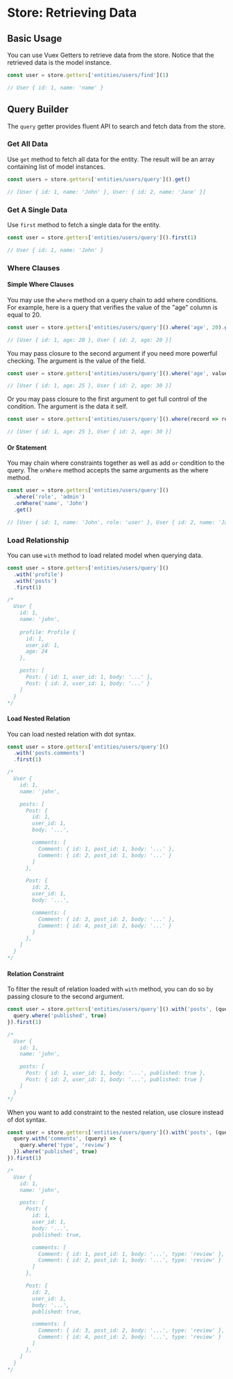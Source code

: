 # Store: Retrieving Data

## Basic Usage

You can use Vuex Getters to retrieve data from the store. Notice that the retrieved data is the model instance.

```js
const user = store.getters['entities/users/find'](1)

// User { id: 1, name: 'name' }
```

## Query Builder

The `query` getter provides fluent API to search and fetch data from the store.

### Get All Data

Use `get` method to fetch all data for the entity. The result will be an array containing list of model instances.

```js
const users = store.getters['entities/users/query']().get()

// [User { id: 1, name: 'John' }, User: { id: 2, name: 'Jane' }]
```

### Get A Single Data

Use `first` method to fetch a single data for the entity.

```js
const user = store.getters['entities/users/query']().first(1)

// User { id: 1, name: 'John' }
```

### Where Clauses

#### Simple Where Clauses

You may use the `where` method on a query chain to add where conditions. For example, here is a query that verifies the value of the "age" column is equal to 20.

```js
const user = store.getters['entities/users/query']().where('age', 20).get()

// [User { id: 1, age: 20 }, User { id: 2, age: 20 }]
```

You may pass closure to the second argument if you need more powerful checking. The argument is the value of the field.

```js
const user = store.getters['entities/users/query']().where('age', value => value > 20).get()

// [User { id: 1, age: 25 }, User { id: 2, age: 30 }]
```

Or you may pass closure to the first argument to get full control of the condition. The argument is the data it self.

```js
const user = store.getters['entities/users/query']().where(record => record.age > 20).get()

// [User { id: 1, age: 25 }, User { id: 2, age: 30 }]
```

#### Or Statement

You may chain where constraints together as well as add `or` condition to the query. The `orWhere` method accepts the same arguments as the where method.

```js
const user = store.getters['entities/users/query']()
  .where('role', 'admin')
  .orWhere('name', 'John')
  .get()

// [User { id: 1, name: 'John', role: 'user' }, User { id: 2, name: 'Jane', role: 'admin' }]
```

### Load Relationship

You can use `with` method to load related model when querying data.

```js
const user = store.getters['entities/users/query']()
  .with('profile')
  .with('posts')
  .first(1)

/*
  User {
    id: 1,
    name: 'john',
    
    profile: Profile {
      id: 1,
      user_id: 1,
      age: 24
    },

    posts: [
      Post: { id: 1, user_id: 1, body: '...' },
      Post: { id: 2, user_id: 1, body: '...' }
    ]
  }
*/
```

#### Load Nested Relation

You can load nested relation with dot syntax.

```js
const user = store.getters['entities/users/query']()
  .with('posts.comments')
  .first(1)

/*
  User {
    id: 1,
    name: 'john',

    posts: [
      Post: {
        id: 1,
        user_id: 1,
        body: '...',

        comments: [
          Comment: { id: 1, post_id: 1, body: '...' },
          Comment: { id: 2, post_id: 1, body: '...' }
        ]
      },

      Post: {
        id: 2,
        user_id: 1,
        body: '...',

        comments: [
          Comment: { id: 3, post_id: 2, body: '...' },
          Comment: { id: 4, post_id: 2, body: '...' }
        ]
      },
    ]
  }
*/
```

#### Relation Constraint

To filter the result of relation loaded with `with` method, you can do so by passing closure to the second argument.

```js
const user = store.getters['entities/users/query']().with('posts', (query) => {
  query.where('published', true)
}).first(1)

/*
  User {
    id: 1,
    name: 'john',

    posts: [
      Post: { id: 1, user_id: 1, body: '...', published: true },
      Post: { id: 2, user_id: 1, body: '...', published: true }
    ]
  }
*/
```

When you want to add constraint to the nested relation, use closure instead of dot syntax.

```js
const user = store.getters['entities/users/query']().with('posts', (query) => {
  query.with('comments', (query) => {
    query.where('type', 'review')
  }).where('published', true)
}).first(1)

/*
  User {
    id: 1,
    name: 'john',

    posts: [
      Post: {
        id: 1,
        user_id: 1,
        body: '...',
        published: true,

        comments: [
          Comment: { id: 1, post_id: 1, body: '...', type: 'review' },
          Comment: { id: 2, post_id: 1, body: '...', type: 'review' }
        ]
      },

      Post: {
        id: 2,
        user_id: 1,
        body: '...',
        published: true,

        comments: [
          Comment: { id: 3, post_id: 2, body: '...', type: 'review' },
          Comment: { id: 4, post_id: 2, body: '...', type: 'review' }
        ]
      },
    ]
  }
*/
```
